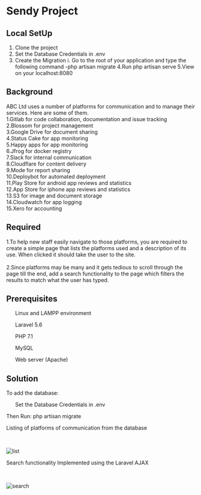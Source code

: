 # Sendy Project
## Local SetUp
  1. Clone the project
  2. Set the Database Credentials in .env 
  3. Create the Migration
      i. Go to the root of your application and type the following command
          -php artisan migrate
  4.Run php artisan serve
  5.View on your localhost:8080
## Background

ABC Ltd uses a number of platforms for communication and to manage their services. Here are some of them.<br>
1.Gitlab for code collaboration, documentation and issue tracking<br>
2.Blossom for project management<br>
3.Google Drive for document sharing<br>
4.Status Cake for app monitoring<br>
5.Happy apps for app monitoring<br>
6.Jfrog for docker registry<br>
7.Slack for internal communication<br>
8.Cloudflare for content delivery<br>
9.Mode for report sharing<br>
10.Deploybot for automated deployment<br>
11.Play Store for android app reviews and statistics<br>
12.App Store for iphone app reviews and statistics<br>
13.S3 for image and document storage<br>
14.Cloudwatch for app logging<br>
15.Xero for accounting<br>

## Required

1.To help new staff easily navigate to those platforms, you are required to create a simple page that lists the platforms used and a description of its use. When clicked it should take the user to the site. <br> <br>
2.Since platforms may be many and it gets tedious to scroll through the page till the end, add a search functionality to the page which filters the results to match what the user has typed.

## Prerequisites 
<ul>Linux and LAMPP environment</ul>
<ul>Laravel 5.6</ul>
<ul>PHP 7.1</ul>
<ul>MySQL</ul>
<ul>Web server (Apache)</ul>

## Solution
To add the database:
  <ul> Set the Database Credentials in .env </ul>
  Then Run: php artisan migrate
  <br>
<p> Listing of platforms of communication from the database</p><br>

![list](https://user-images.githubusercontent.com/10959155/43885344-4de6a3f4-9bc1-11e8-8352-6fb6b32d6f80.png)

<p> Search functionality Implemented using the Laravel AJAX </p><br>

![search](https://user-images.githubusercontent.com/10959155/43885513-c465efda-9bc1-11e8-96f2-78ba6e620a2a.png)
  

